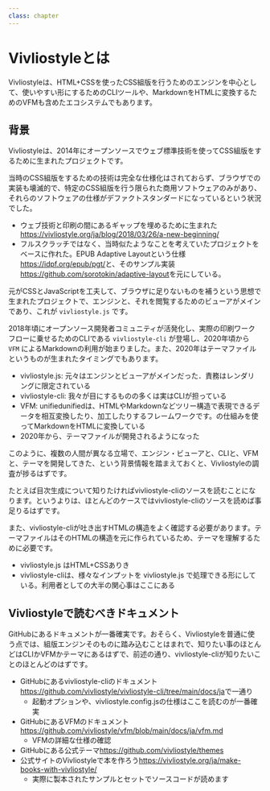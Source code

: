 ```yaml
---
class: chapter
---
```


# Vivliostyleとは

Vivliostyleは、HTML+CSSを使ったCSS組版を行うためのエンジンを中心として、使いやすい形にするためのCLIツールや、MarkdownをHTMLに変換するためのVFMも含めたエコシステムでもあります。

## 背景

Vivliostyleは、2014年にオープンソースでウェブ標準技術を使ってCSS組版をするために生まれたプロジェクトです。

当時のCSS組版をするための技術は完全な仕様化はされておらず、ブラウザでの実装も壊滅的で、特定のCSS組版を行う限られた商用ソフトウェアのみがあり、それらのソフトウェアの仕様がデファクトスタンダードになっているという状況でした。

* ウェブ技術と印刷の間にあるギャップを埋めるために生まれた<span class="footnote">https://vivliostyle.org/ja/blog/2018/03/26/a-new-beginning/</span>
* フルスクラッチではなく、当時似たようなことを考えていたプロジェクトをベースに作れた。EPUB Adaptive Layoutという仕様<span class="footnote">https://idpf.org/epub/pgt/</span>と、そのサンプル実装<span class="footnote">https://github.com/sorotokin/adaptive-layout</span>を元にしている。

元がCSSとJavaScriptを工夫して、ブラウザに足りないものを補うという思想で生まれたプロジェクトで、エンジンと、それを閲覧するためのビューアがメインであり、これが `vivliostyle.js` です。

2018年頃にオープンソース開発者コミュニティが活発化し、実際の印刷ワークフローに乗せるためのCLIである `vivliostyle-cli` が登場し、2020年頃から `VFM` によるMarkdownの利用が始まりました。また、2020年はテーマファイルというものが生まれたタイミングでもあります。

* vivliostyle.js: 元々はエンジンとビューアがメインだった．責務はレンダリングに限定されている
* vivliostyle-cli: 我々が目にするものの多くは実はCLIが担っている
* VFM: unified<span class="footnote">unifiedは、HTMLやMarkdownなどツリー構造で表現できるデータを相互変換したり、加工したりするフレームワークです。</span>の仕組みを使ってMarkdownをHTMLに変換している
* 2020年から、テーマファイルが開発されるようになった

このように、複数の人間が異なる立場で、エンジン・ビューアと、CLIと、VFMと、テーマを開発してきた、という背景情報を踏まえておくと、Vivliostyleの調査が捗るはずです。

たとえば目次生成について知りたければvivliostyle-cliのソースを読むことになります。というよりは、ほとんどのケースではvivliostyle-cliのソースを読めば事足りるはずです。

また、vivliostyle-cliが吐き出すHTMLの構造をよく確認する必要があります。テーマファイルはそのHTMLの構造を元に作られているため、テーマを理解するために必要です。

* vivliostyle.js はHTML+CSSありき
* vivliostyle-cliは、様々なインプットを vivliostyle.js で処理できる形にしている。利用者としての大半の関心事はここにある

## Vivliostyleで読むべきドキュメント

GitHubにあるドキュメントが一番確実です。おそらく、Vivliostyleを普通に使う点では、組版エンジンそのものに踏み込むことはまれで、知りたい事のほとんどはCLIかVFMかテーマにあるはずで、前述の通り、vivliostyle-cliが知りたいことのほとんどのはずです。

* GitHubにあるvivliostyle-cliのドキュメント<span class="footnote">https://github.com/vivliostyle/vivliostyle-cli/tree/main/docs/ja</span>で一通り
    * 起動オプションや、vivliostyle.config.jsの仕様はここを読むのが一番確実
* GitHubにあるVFMのドキュメント<span class="footnote">https://github.com/vivliostyle/vfm/blob/main/docs/ja/vfm.md</span>
    * VFMの詳細な仕様の確認
* GitHubにある公式テーマ<span class="footnote">https://github.com/vivliostyle/themes</span>
* 公式サイトのVivliostyleで本を作ろう<span class="footnote">https://vivliostyle.org/ja/make-books-with-vivliostyle/</span>
    * 実際に製本されたサンプルとセットでソースコードが読めます

